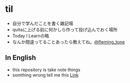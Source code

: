# til
- 自分で学んだことを書く雑記場
- quitaに上げる前に何かしら作って投げ込んでおく場所
- Today I Learnの略
- なんか間違ってることあったら教えてね。[@fleming_tone](https://twitter.com/@fleming_tone)
## In English
- this repository is take note things
- somthing wrong tell me this [Link](https://twitter.com/@fleming_tone)
